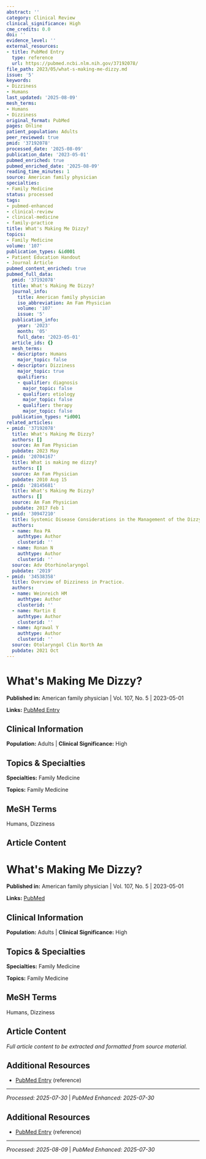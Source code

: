 ```yaml
---
abstract: ''
category: Clinical Review
clinical_significance: High
cme_credits: 0.0
doi: ''
evidence_level: ''
external_resources:
- title: PubMed Entry
  type: reference
  url: https://pubmed.ncbi.nlm.nih.gov/37192078/
file_path: 2023/05/what-s-making-me-dizzy.md
issue: '5'
keywords:
- Dizziness
- Humans
last_updated: '2025-08-09'
mesh_terms:
- Humans
- Dizziness
original_format: PubMed
pages: Online
patient_population: Adults
peer_reviewed: true
pmid: '37192078'
processed_date: '2025-08-09'
publication_date: '2023-05-01'
pubmed_enriched: true
pubmed_enriched_date: '2025-08-09'
reading_time_minutes: 1
source: American family physician
specialties:
- Family Medicine
status: processed
tags:
- pubmed-enhanced
- clinical-review
- clinical-medicine
- family-practice
title: What's Making Me Dizzy?
topics:
- Family Medicine
volume: '107'
publication_types: &id001
- Patient Education Handout
- Journal Article
pubmed_content_enriched: true
pubmed_full_data:
  pmid: '37192078'
  title: What's Making Me Dizzy?
  journal_info:
    title: American family physician
    iso_abbreviation: Am Fam Physician
    volume: '107'
    issue: '5'
  publication_info:
    year: '2023'
    month: '05'
    full_date: '2023-05-01'
  article_ids: {}
  mesh_terms:
  - descriptor: Humans
    major_topic: false
  - descriptor: Dizziness
    major_topic: true
    qualifiers:
    - qualifier: diagnosis
      major_topic: false
    - qualifier: etiology
      major_topic: false
    - qualifier: therapy
      major_topic: false
  publication_types: *id001
related_articles:
- pmid: '37192078'
  title: What's Making Me Dizzy?
  authors: []
  source: Am Fam Physician
  pubdate: 2023 May
- pmid: '20704167'
  title: What is making me dizzy?
  authors: []
  source: Am Fam Physician
  pubdate: 2010 Aug 15
- pmid: '28145681'
  title: What's Making Me Dizzy?
  authors: []
  source: Am Fam Physician
  pubdate: 2017 Feb 1
- pmid: '30947210'
  title: Systemic Disease Considerations in the Management of the Dizzy Patient.
  authors:
  - name: Rea PA
    authtype: Author
    clusterid: ''
  - name: Ronan N
    authtype: Author
    clusterid: ''
  source: Adv Otorhinolaryngol
  pubdate: '2019'
- pmid: '34538358'
  title: Overview of Dizziness in Practice.
  authors:
  - name: Weinreich HM
    authtype: Author
    clusterid: ''
  - name: Martin E
    authtype: Author
    clusterid: ''
  - name: Agrawal Y
    authtype: Author
    clusterid: ''
  source: Otolaryngol Clin North Am
  pubdate: 2021 Oct
---
```


# What's Making Me Dizzy?

**Published in:** American family physician | Vol. 107, No. 5 | 2023-05-01

**Links:** [PubMed Entry](https://pubmed.ncbi.nlm.nih.gov/37192078/)

## Clinical Information

**Population:** Adults | **Clinical Significance:** High

## Topics & Specialties

**Specialties:** Family Medicine

**Topics:** Family Medicine

## MeSH Terms

Humans, Dizziness

## Article Content

# What's Making Me Dizzy?

**Published in:** American family physician | Vol. 107, No. 5 | 2023-05-01

**Links:** [PubMed](https://pubmed.ncbi.nlm.nih.gov/37192078/)

## Clinical Information

**Population:** Adults | **Clinical Significance:** High

## Topics & Specialties

**Specialties:** Family Medicine

**Topics:** Family Medicine

## MeSH Terms

Humans, Dizziness

## Article Content

*Full article content to be extracted and formatted from source material.*

## Additional Resources

- [PubMed Entry](https://pubmed.ncbi.nlm.nih.gov/37192078/) (reference)

---

*Processed: 2025-07-30* | *PubMed Enhanced: 2025-07-30*

## Additional Resources

- [PubMed Entry](https://pubmed.ncbi.nlm.nih.gov/37192078/) (reference)

---

*Processed: 2025-08-09* | *PubMed Enhanced: 2025-07-30*
